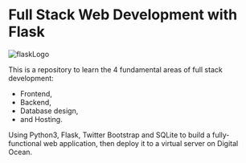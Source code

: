 # Full Stack Web Development with Flask

![flaskLogo](https://flask.palletsprojects.com/en/1.1.x/_images/flask-logo.png)

This is a repository to learn the 4 fundamental areas of full stack development: 
* Frontend, 
* Backend, 
* Database design, 
* and Hosting. 

Using Python3, Flask, Twitter Bootstrap and SQLite to build a fully-functional web application, then deploy it to a virtual server on Digital Ocean.